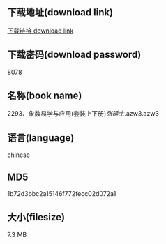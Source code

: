 ## 下载地址(download link)
[下载链接 download link](https://voluble-croquembouche-d321dc.netlify.app/?s=2293%E3%80%81%E8%B1%A1%E6%95%B0%E6%98%93%E5%AD%A6%E4%B8%8E%E5%BA%94%E7%94%A8%28%E5%A5%97%E8%A3%85%E4%B8%8A%E4%B8%8B%E5%86%8C%29_%E5%BC%A0%E5%BB%B6%E7%94%9F_.azw3)

## 下载密码(download password)
8078

## 名称(book name)
2293、象数易学与应用(套装上下册)_张延生_.azw3.azw3

## 语言(language)
chinese

## MD5
1b72d3bbc2a15146f772fecc02d072a1

## 大小(filesize)
7.3 MB
